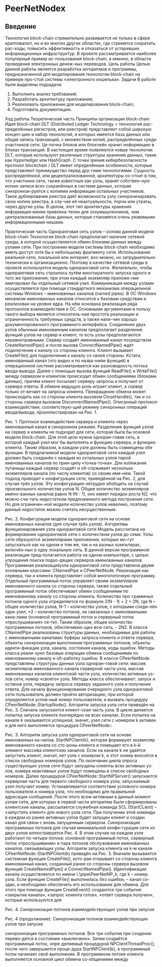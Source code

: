 # PeerNetNodex

## Введение
Технология block-chain стремительно развивается не только в сфере криптовалют, но и во многих других областях, где стремятся сократить рас-ходы, повысить эффективность и отказаться от устаревших информационных инфраструктур. В проекте рассматривается наиболее популярный пример ис-пользования block-chain, а именно, в области проведения электронных денеж-ных переводов.
Цель работы
Целью данной работы является разработка алгоритмов и программы, предназначенной для моделирования технологии block-chain на примере про-стой системы «электронного кошелька».
Задачи
В работе были выделены подзадачи:
1. Выполнить анализ требований;
2. Разработать архитектуру приложения;
3. Реализовать приложение для моделирования block-chain;
4. Подготовить документацию.


Ход работы
Теоретическая часть
Принципы организации block-chain
Идея block-chain DLT (Distributed Ledger Technology = технология рас-пределённых регистров, или реестров) представляет собой широкую концеп-цию и набор технологий, в которых имеется база данных или общая запись транзакций, с множеством копий, распределённых среди участников сети. Це-почка блоков или блокчейн хранит информацию в блоках транзакций. В настоящее время появляются новые технологии DLT, которые используют различные структуры хранения данных, такие как Hyperledger или HashGraph.
С точки зрения кибербезопасности протокол blockchain / DLT имеет определённые особенности, которые представляют преимущество перед дру-гими технологиями. 
Сущность распределённой, или децентрализованной, архитектуры со-стоит в том, что участники сети, также известные как узлы, хранят собствен-ную копию записи всех сохранённых в системе данных, которая синхронизи-руется с копиями информации остальных участников. Такое дублирование реестра даёт возможность узлу синхронизировать свою копию реестра, в слу-чае её неактуальности, порчи или утраты, через другие узлы.
В целом, этот тип архитектуры хранения информации менее привлека-телен для злоумышленников, чем централизованные базы данных, которые становятся очень уязвимыми информационными нишами.

Практическая часть
Одноранговая сеть узлов – основа данной модели block-chain
Технология block-chain предполагает наличие сетевой среды, в которой осуществляется обмен блоками данных между узлами сети. При построении модели системы block-chain необходимо иметь доступ хотя бы к небольшому фрагменту сети. Использование реальной сети, локальной или интернет, воз-можно, но затруднительно технически и организационно. Поэтому в качестве сетевой среды в проекте используется модель одноранговой сети.
Желательно, чтобы одноранговая сеть строилась путём многократного запуска одного и того же приложения; при этом каждый экземпляр приложе-ния имитировал бы отдельный сетевой узел. Коммуникация между узлами осуществляется при помощи стандартного механизма операционной системы Windows – именованных каналов (named pipes). В ОС Windows механизм именованных каналов относится к базовым средствам и реализован на уровне ядра. На нём основана реализация ряда протоколов взаимодействия в ОС.
Основными аргументами в пользу такого выбора является относитель-ная простота реализации и ограниченность требуемых средств, а также нали-чие хорошо документированного программного интерфейса.
Соединение двух узлов обычным именованным каналом предполагает разделение функций узлов на сервер и клиент, то есть узлы предполагаются неравноправными. Сервер создаёт именованный канал посредством CreateNamedPipe() и после вызова ConnectNamedPipe() ждёт подключение к каналу со стороны клиента. Клиент вызывает CreateFile() для подключения к каналу со своей стороны. Кстати, именованный канал (что видно и по назва-ниям функций) в операционной системе рассматривается как разновидность потока ввода-вывода. Далее с помощью вызова функций ReadFile() и WriteFile() между сервером и клиентом происходит обмен сообщениями (блоками данных), причём клиент посылает серверу запросы и получает от сервера ответы. В обмене ведущую роль играет клиент, а сервер только от-вечает на запросы клиента. Прекращение обмена может происходить как со стороны клиента вызовом CloseHandle(), так и со стороны сервера вызовом DisconnectNamedPipe(). Описанный протокол взаимодействия, соответствую-щий режиму синхронных операций ввода/вывода, проиллюстрирован на Рис. 1.

 
Рис. 1. Протокол взаимодействия сервера и клиента через 
именованный канал в синхронном режиме.
Разделение функций узлов на сервер и клиенты не подходит для сети, которая была бы основой модели block-chain. Для этой цели нужна одноран-говая сеть, в которой каждый узел мог бы выполнять и функцию сервера, и функцию клиента. Таким образом, в каждом узле должны быть совмещены обе функции.
В предлагаемой модели одноранговой сети каждый узел должен быть соединён с каждым из остальных узлов парой именованных каналов по прин-ципу «точка-точка». Для избежания путаницы каждый сервер создаёт и об-служивает несколько экземпляров канала (по числу клиентов) со своим име-нем. Такой подход приводит к конфигурации сети, приведённой на Рис. 2, для случая трёх узлов. Эту конфигурацию нетрудно обобщить на случай произвольного количества узлов N. Общее количество экземпляров имено-ванных каналов равно N·(N - 1), оно имеет порядок роста N2, что можно счи-тать недостатком предложенного метода построения сети. Но для ограничен-ной модели количество узлов невелико, поэтому данный недостаток можно считать несущественным.

 
Рис. 2. Конфигурация модели одноранговой сети на основе 
именованных каналов (для случая трёх узлов).
Алгоритмы функционирования узла одноранговой сети
Модель рассчитана на формирование одноранговой сети с количеством узлов до семи. Узлы сети образуются экземплярами приложения, которые мо-гут запускаться как на одном и том же, так и на разных компьтерах, включён-ных в одну локальную сеть. В данной версии программной реализации пред-полагается работа на одном компьютере, с целью упрощения поиска подхо-дящих серверов именованных каналов.
Программная реализацияузла одноранговой сети представлена двумя основными классами: CNamedPipe и CPeerNetNode. Реализация как сервера, так и клиента представляет собой многопоточную программу. Отдельный программный поток управляет своим экземпляром именованного канала со стороны сервера, также отдельный программный поток обеспечивает обмен сообщениями по именованному каналу со стороны клиента. Количество про-граммных потоков одного узла определяется по формуле 2(N - 1) + 2 = 2N, где N – общее количество узлов, N-1 – количество узлов, с которыми соеди-нён один узел, +2 – количество потоков, не связанных с именованными кана-лами (основной программный поток и серверный поток «прослушивания» се-ти). Таким образом, общее количество программных потоков, обеспечиваю-щих всю сеть, – 2N2.
В классе CNamedPipe реализованы структуры данных, необходимые для работы с именованными каналами: буферы запроса клиента и ответа сервера, объекты синхронизации выполнения программных потоков, объекты иденти-фикации узла, канала, состояния канала, коды ошибок. Методы класса реали-зуют базовые операции обмена сообщениями по именованному каналу и об-работку ошибок.
В классе CPeerNetNode представлены структуры данных узла одноран-говой сети: массив экземпляров именованного канала серверной части узла, массив именованных каналов клиентской части узла, количество активных уз-лов сети, номер «своего» узла. Методы класса обеспечивают: запуск и останов узла, передачу запроса серверу заданного узла и получение ответа.
Для начала функционирования очередного узла одноранговой сети пользователь должен пройти авторизацию, при которой определяется услов-ный номер пользователя, и вызвать процедуру CPeerNetNode::StartupNode(). Алгоритм запуска узла сети приведён на Рис. 3. Сначала запускается клиент-ская часть узла. В цикле делается попытка запуска клиента поочерёдно на всех каналах. Если попытка на канале k оказывается успешной, значит, узел сети с номером k активен и для него выполняется процедура CPeerNetNode:: 
 
Рис. 3. Алгоритм запуска узла одноранговой сети на основе именованных ка-налов.
StartNPClient(k), которая формирует экземпляр именованного канала со сто-роны клиента и помещает его в k-й элемент массива клиентских каналов. Если на канале k не удаётся запустить клиент, значит, нет узла с номером k, и этот номер вносится в список свободных номеров узлов. По окончании цикла опроса существующих узлов сети будут запущены клиенты всех активных уз-лов, номера неактивных узлов будут помещены в список свободных номеров.
Далее процедурой CPeerNetNode::StartNPServer() запускается серверная часть для первого свободного номера узла; запускаемый узел получает номер. Устанавливается соответствие условного номера пользователя и номера узла, что необходимо для правильной адресации сообщений.
После этого всем активным в данный момент узлам сети, для которых в первой части алгоритма были сформированы клиентские каналы, рассылается служебная команда SCL (StartCLient) – «запустить клиент» для нового узла сети. При получении этой команды в каждом из ранее активных узлов будет запущен клиент и создан канал для связи с вновь запущенным сервером.
Синхронизация программных потоков для случая минимальной конфи-гурации сети из двух узлов иллюстрируется Рис. 4. В этом случае на каждом узле работают по четыре потока: основной программный поток, серверный поток «прослушивания» и пара потоков обслуживания именованных каналов, связывающих узлы.
Алгоритм запуска клиента на k-м канале CPeerNetNode::StartNPClient(k) приведён на Рис. 5. Вначале вызывается системная функция CreateFile(), кото-рая открывает со стороны клиента именованный канал, созданный ранее со стороны сервера вызовом функций CreateNamedPipe() и ConnectNamedPipe(). Идентификация канала осуществляется по имени \\.\pipe\PeerNetNP_k, где k – номер узла. Если функция CreateFile() выполнилась без ошибки, – канал со-здан, и необходимо обеспечить его использование для обмена. Для этого при помощи функции CreateEvent() создаются три события: «закрытие канала», «запрос клиента готов», «ответ сервера получен», которые используются для 
 
 
Рис. 4. Синхронизация потоков взаимодействующих узлов при запуске
 
Рис. 4 (продолжение). Синхронизация потоков взаимодействующих узлов при запуске   

синхронизации программных потоков. Все три события при создании перево-дятся в состояние «выключено». Затем создаётся программный поток, опре-деляемый процедурой NPClientThreadProc(), после чего завершается проце-дура StartNPClient(k), а программный поток начинает своё выполнение.
В программном потоке клиента выполняется основной цикл обмена со-общениями между 
